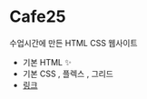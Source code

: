 # Cafe25
수업시간에 만든 HTML CSS 웹사이트

+ 기본 HTML ✨
+ 기본 CSS , 플렉스 , 그리드
+ [링크](https://dy6379.github.io/Cafe25/)
